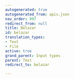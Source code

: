 ```yaml
---
autogenerated: true
autogenerated_from: apis.json
nav_order: 997
redirect_from: null
title: Belazar
id: belazar
translation_types:
- Text
- File
active: true
grand_parent: Input types
parent: Text
redirect_to: belazar

---
```


